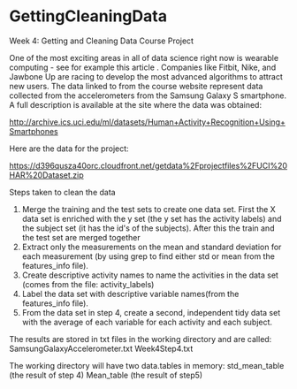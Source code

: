 # GettingCleaningData
Week 4: Getting and Cleaning Data Course Project

One of the most exciting areas in all of data science right now is wearable computing - see for example this article . Companies like Fitbit, Nike, and Jawbone Up are racing to develop the most advanced algorithms to attract new users. The data linked to from the course website represent data collected from the accelerometers from the Samsung Galaxy S smartphone. A full description is available at the site where the data was obtained:

http://archive.ics.uci.edu/ml/datasets/Human+Activity+Recognition+Using+Smartphones

Here are the data for the project:

https://d396qusza40orc.cloudfront.net/getdata%2Fprojectfiles%2FUCI%20HAR%20Dataset.zip

Steps taken to clean the data

1. Merge the training and the test sets to create one data set. 
  First the X data set is enriched with the y set (the y set has the activity labels) and the  subject set  (it has the id's of the subjects). After this the train and the test set are merged together
2. Extract only the measurements on the mean and standard deviation for each measurement (by using grep to find either std or mean from the features_info file).
3. Create descriptive activity names to name the activities in the data set (comes from the file: activity_labels) 
4. Label the data set with descriptive variable names(from the features_info file).
5. From the data set in step 4, create a second, independent tidy data set with the average of each variable for each activity and each subject.

The results are stored in txt files in the working directory and are called:
SamsungGalaxyAccelerometer.txt
Week4Step4.txt

The working directory will have two data.tables in memory:
std_mean_table (the result of step 4)
Mean_table (the result of step5)


